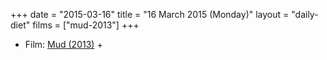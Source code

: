+++
date = "2015-03-16"
title = "16 March 2015 (Monday)"
layout = "daily-diet"
films = ["mud-2013"]
+++

<ul>
<li class="entry films">Film: <a href="/films/mud-2013">Mud (2013)</a> +</li>
</ul>